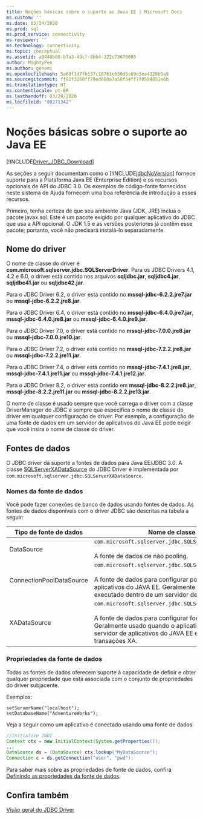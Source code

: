 ```yaml
---
title: Noções básicas sobre o suporte ao Java EE | Microsoft Docs
ms.custom: ''
ms.date: 03/24/2020
ms.prod: sql
ms.prod_service: connectivity
ms.reviewer: ''
ms.technology: connectivity
ms.topic: conceptual
ms.assetid: a9448b80-b7a3-49cf-8bb4-322c73676005
author: MightyPen
ms.author: genemi
ms.openlocfilehash: 5a60f1d7fb137c18761c630d5c69c3ea4328b5a9
ms.sourcegitcommit: ff82f3260ff79ed860a7a58f54ff7f0594851e6b
ms.translationtype: HT
ms.contentlocale: pt-BR
ms.lasthandoff: 03/29/2020
ms.locfileid: "80271342"
---
```

# <a name="understanding-java-ee-support"></a>Noções básicas sobre o suporte ao Java EE

[!INCLUDE[Driver_JDBC_Download](../../includes/driver_jdbc_download.md)]

As seções a seguir documentam como o [!INCLUDE[jdbcNoVersion](../../includes/jdbcnoversion_md.md)] fornece suporte para a Plataforma Java EE (Enterprise Edition) e os recursos opcionais de API do JDBC 3.0. Os exemplos de código-fonte fornecidos neste sistema de Ajuda fornecem uma boa referência de introdução a esses recursos.  
  
Primeiro, tenha certeza de que seu ambiente Java (JDK, JRE) inclua o pacote javax.sql. Este é um pacote exigido por qualquer aplicativo do JDBC que usa a API opcional. O JDK 1.5 e as versões posteriores já contêm esse pacote; portanto, você não precisará instalá-lo separadamente.  
  
## <a name="driver-name"></a>Nome do driver

O nome de classe do driver é **com.microsoft.sqlserver.jdbc.SQLServerDriver**. Para os JDBC Drivers 4.1, 4.2 e 6.0, o driver está contido nos arquivos **sqljdbc.jar**, **sqljdbc4.jar**, **sqljdbc41.jar** ou **sqljdbc42.jar**.

Para o JDBC Driver 6.2, o driver está contido no **mssql-jdbc-6.2.2.jre7.jar** ou **mssql-jdbc-6.2.2.jre8.jar**.

Para o JDBC Driver 6.4, o driver está contido no **mssql-jdbc-6.4.0.jre7.jar**, **mssql-jdbc-6.4.0.jre8.jar** ou **mssql-jdbc-6.4.0.jre9.jar**.

Para o JDBC Driver 7.0, o driver está contido no **mssql-jdbc-7.0.0.jre8.jar** ou **mssql-jdbc-7.0.0.jre10.jar**.

Para o JDBC Driver 7.2, o driver está contido no **mssql-jdbc-7.2.2.jre8.jar** ou **mssql-jdbc-7.2.2.jre11.jar**.

Para o JDBC Driver 7.4, o driver está contido no **mssql-jdbc-7.4.1.jre8.jar**, **mssql-jdbc-7.4.1.jre11.jar** ou **mssql-jdbc-7.4.1.jre12.jar**.

Para o JDBC Driver 8.2, o driver está contido em **mssql-jdbc-8.2.2.jre8.jar**, **mssql-jdbc-8.2.2.jre11.jar** ou **mssql-jdbc-8.2.2.jre13.jar**.

O nome de classe é usado sempre que você carrega o driver com a classe DriverManager do JDBC e sempre que especifica o nome de classe do driver em qualquer configuração de driver. Por exemplo, a configuração de uma fonte de dados em um servidor de aplicativos do Java EE pode exigir que você insira o nome de classe do driver.  
  
## <a name="data-sources"></a>Fontes de dados

O JDBC driver dá suporte a fontes de dados para Java EE/JDBC 3.0. A classe [SQLServerXADataSource](../../connect/jdbc/reference/sqlserverxadatasource-class.md) do JDBC Driver é implementada por `com.microsoft.sqlserver.jdbc.SQLServerXADataSource`.  
  
### <a name="datasource-names"></a>Nomes da fonte de dados

Você pode fazer conexões de banco de dados usando fontes de dados. As fontes de dados disponíveis com o driver JDBC são descritas na tabela a seguir:  
  
|Tipo de fonte de dados|Nome de classe e descrição|  
|---------------|--------------------------|  
|DataSource|`com.microsoft.sqlserver.jdbc.SQLServerDataSource` <br/> <br/> A fonte de dados de não pooling.|  
|ConnectionPoolDataSource|`com.microsoft.sqlserver.jdbc.SQLServerConnectionPoolDataSource` <br/> <br/> A fonte de dados para configurar pools de conexão de servidor de aplicativos do JAVA EE. Geralmente usado quando o aplicativo é executado dentro de um servidor de aplicativos do JAVA EE.|  
|XADataSource|`com.microsoft.sqlserver.jdbc.SQLServerXADataSource` <br/> <br/> A fonte de dados para configurar fontes de dados do JAVA EE XA. Geralmente usado quando o aplicativo é executado dentro de um servidor de aplicativos do JAVA EE e um gerenciador de transações XA.|  
  
### <a name="data-source-properties"></a>Propriedades da fonte de dados

Todas as fontes de dados oferecem suporte à capacidade de definir e obter qualquer propriedade que está associada com o conjunto de propriedades do driver subjacente.  
  
Exemplos:  
  
`setServerName("localhost");`  
`setDatabaseName("AdventureWorks");`  
  
Veja a seguir como um aplicativo é conectado usando uma fonte de dados:  

```java
//initialize JNDI ..  
Context ctx = new InitialContext(System.getProperties());
...
DataSource ds = (DataSource) ctx.lookup("MyDataSource");
Connection c = ds.getConnection("user", "pwd");  
```

Para saber mais sobre as propriedades de fonte de dados, confira [Definindo as propriedades da fonte de dados](../../connect/jdbc/setting-the-data-source-properties.md).  
  
## <a name="see-also"></a>Confira também

[Visão geral do JDBC Driver](../../connect/jdbc/overview-of-the-jdbc-driver.md)  
